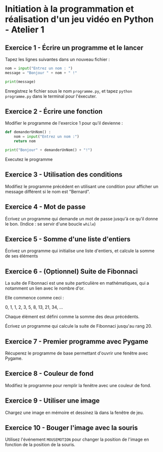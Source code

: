 Initiation à la programmation et réalisation d'un jeu vidéo en Python - Atelier 1
=================================================================================

Exercice 1 - Écrire un programme et le lancer
---------------------------------------------

Tapez les lignes suivantes dans un nouveau fichier :

```python
nom = input("Entrez un nom : ")
message = "Bonjour " + nom + " !"

print(message)
```

Enregistrez le fichier sous le nom `programme.py`, et tapez `python programme.py` dans le terminal pour l'éxecuter.

Exercice 2 - Écrire une fonction
--------------------------------

Modifier le programme de l'exercice 1 pour qu'il devienne :

```python
def demanderUnNom() :
    nom = input("Entrez un nom :")
    return nom

print("Bonjour" + demanderUnNom() + "!")
```

Executez le programme

Exercice 3 - Utilisation des conditions
---------------------------------------

Modifiez le programme précédent en utilisant une condition pour afficher un message différent si le nom est "Bernard".

Exercice 4 - Mot de passe
-------------------------

Écrivez un programme qui demande un mot de passe jusqu'à ce qu'il donne le bon. (Indice : se servir d'une boucle `while`)

Exercice 5 - Somme d'une liste d'entiers
----------------------------------------

Écrivez un programme qui initialise une liste d'entiers, et calcule la somme de ses éléments

Exercice 6 - (Optionnel) Suite de Fibonnaci
-------------------------------------------

La suite de Fibonnaci est une suite particulière en mathématiques, qui a notamment un lien avec le nombre d'or.

Elle commence comme ceci :

0, 1, 1, 2, 3, 5, 8, 13, 21, 34, ...

Chaque élément est défini comme la somme des deux précédents.

Écrivez un programme qui calcule la suite de Fibonnaci jusqu'au rang 20.

Exercice 7 - Premier programme avec Pygame
------------------------------------------

Récuperez le programme de base permettant d'ouvrir une fenêtre avec Pygame.

Exercice 8 - Couleur de fond
----------------------------

Modifiez le programme pour remplir la fenêtre avec une couleur de fond.

Exercice 9 - Utiliser une image
-------------------------------

Chargez une image en mémoire et dessinez là dans la fenêtre de jeu.

Exercice 10 - Bouger l'image avec la souris
-------------------------------------------

Utilisez l'événement `MOUSEMOTION` pour changer la position de l'image en fonction de la position de la souris.
